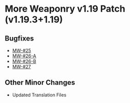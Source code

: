 # More Weaponry v1.19 Patch (v1.19.3+1.19)

## Bugfixes
- [MW-#25](https://github.com/DakotaPride/More-Weaponry/blob/master/changelog/bugfixes/MW-%2325.txt)
- [MW-#26-A](https://github.com/DakotaPride/More-Weaponry/blob/master/changelog/bugfixes/MW-%2326.txt)
- [MW-#26-B](https://github.com/DakotaPride/More-Weaponry/blob/master/changelog/bugfixes/MW-%2326.txt)
- [MW-#27](https://github.com/DakotaPride/More-Weaponry/blob/master/changelog/bugfixes/MW-%2326.txt)

## Other Minor Changes
- Updated Translation Files